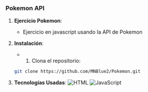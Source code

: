 
### Pokemon API

1. **Ejercicio Pokemon**:
   - Ejercicio en javascript usando la API de Pokemon

2. **Instalación**:
   - 1. Clona el repositorio:

   ```bash
   git clone https://github.com/MNBlue2/Pokemon.git

3. **Tecnologías Usadas**:
   ![HTML](https://img.shields.io/badge/HTML5-EE4C2C?style=flat&logo=html5&logoColor=white)
   ![JavaScript](https://img.shields.io/badge/JavaScript-F7DF1E?style=flat&logo=javascript&logoColor=black)
